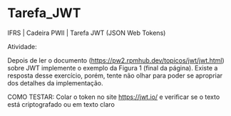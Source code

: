 # Tarefa_JWT
IFRS | Cadeira PWII | Tarefa JWT (JSON Web Tokens)



Atividade:

Depois de ler o documento (https://pw2.rpmhub.dev/topicos/jwt/jwt.html) sobre JWT implemente o exemplo da Figura 1 (final da página). Existe a resposta desse exercício, porém, tente não olhar para poder se apropriar dos detalhes da implementação.



COMO TESTAR:
Colar o token no site https://jwt.io/ e verificar se o texto está criptografado ou em texto claro
